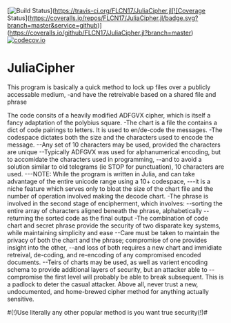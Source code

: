 [![Build Status](https://travis-ci.org/FLCN17/JuliaCipher.jl.svg?branch=master)](https://travis-ci.org/FLCN17/JuliaCipher.jl[![Coverage Status](https://coveralls.io/repos/FLCN17/JuliaCipher.jl/badge.svg?branch=master&service=github)](https://coveralls.io/github/FLCN17/JuliaCipher.jl?branch=master)[![codecov.io](http://codecov.io/github/FLCN17/JuliaCipher.jl/coverage.svg?branch=master)](http://codecov.io/github/FLCN17/JuliaCipher.jl?branch=master)
# JuliaCipher
This program is basically a quick method to lock up files over a publicly accessable medium,
-and have the retreivable based on a shared file and phrase

The code consits of a heavily modified ADFGVX cipher, which is itself a fancy adaptation of the polybius square. 
-The chart is a file the contains a dict of code pairings to letters. It is used to en/de-code the messages. 
-The codespace dictates both the size and the characters used to encode the message.
--Any set of 10 characters may be used, provided the characters are unique
--Typically ADFGVX was used for alphanumerical encoding, but to accomidate the characters used in programming,
--and to avoid a solution similar to old telegrams (ie STOP for punctuation), 10 characters are used.
---NOTE: While the program is written in Julia, and can take advantage of the entire unicode range using a 10+ codespace,
---it is a niche feature which serves only to bloat the size of the chart file and the number of operation involved making the decode chart.
-The phrase is involved in the second stage of encipherment, which involves:
--sorting the entire array of characters aligned beneath the phrase, alphabetically
--returning the sorted code as the final output
-The combination of code chart and secret phrase provide the security of two disparate key systems, while maintaining simplicity and ease
--Care must be taken to maintain the privacy of both the chart and the phrase; compromise of one provides insight into the other, 
--and loss of both requires a new chart and immidiate retreival, de-coding, and re-encoding of any compromised encoded documents.
--Teirs of charts may be used, as well as varient encoding schema to provide additional layers of security, but an attacker able to 
--compromise the first level will probably be able to break subsequent. This is a padlock to deter the casual attacker.
Above all, never trust a new, undocumented, and home-brewed cipher method for anything actually sensitive. 

#(!)Use literally any other popular method is you want true security(!)#

